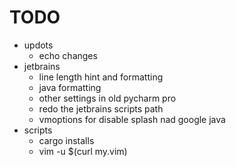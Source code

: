 # TODO

* updots
    * echo changes
* jetbrains
    * line length hint and formatting
    * java formatting
    * other settings in old pycharm pro
    * redo the jetbrains scripts path
    * vmoptions for disable splash nad google java
* scripts
    * cargo installs
    * vim -u $(curl my.vim)
